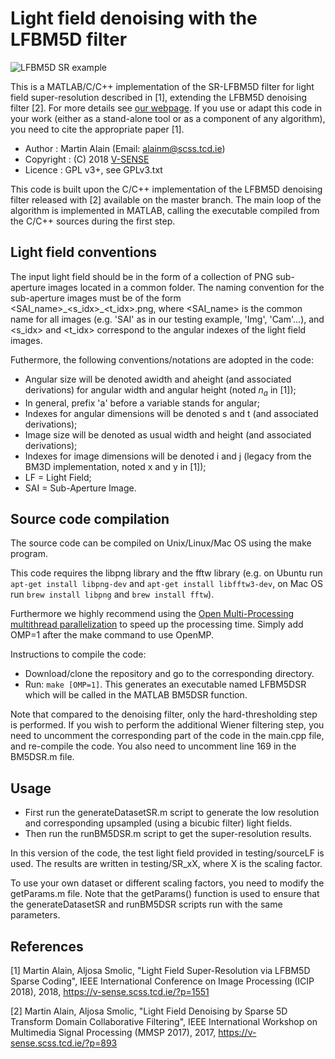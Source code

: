 # Light field denoising with the LFBM5D filter

![LFBM5D SR example](https://v-sense.scss.tcd.ie/wp-content/uploads/2018/02/cover-1.png)

This is a MATLAB/C/C++ implementation of the SR-LFBM5D filter for light field super-resolution described in [1], extending the LFBM5D denoising filter [2]. For more details see [our webpage](https://v-sense.scss.tcd.ie/?p=1551).
If you use or adapt this code in your work (either as a stand-alone tool or as a component of any algorithm), you need to cite the appropriate paper [1].
* Author    : Martin Alain (Email: <alainm@scss.tcd.ie>)
* Copyright : (C) 2018 [V-SENSE](https://v-sense.scss.tcd.ie)
* Licence   : GPL v3+, see GPLv3.txt

This code is built upon the C/C++ implementation of the LFBM5D denoising filter released with [2] available on the master branch. The main loop of the algorithm is implemented in MATLAB, calling the executable compiled from the C/C++ sources during the first step.

## Light field conventions

The input light field should be in the form of a collection of PNG sub-aperture images located in a common folder. The naming convention for the sub-aperture images must be of the form <SAI_name>\_<s_idx>\_<t_idx>.png, where <SAI_name> is the common name for all images (e.g. 'SAI' as in our testing example, 'Img', 'Cam'...), and <s_idx> and <t_idx> correspond to the angular indexes of the light field images.

Futhermore, the following conventions/notations are adopted in the code:
- Angular size will be denoted awidth and aheight (and associated derivations) for angular width and angular height (noted $n_a$ in [1]);
- In general, prefix 'a' before a variable stands for angular;
- Indexes for angular dimensions will be denoted s and t (and associated derivations);
- Image size will be denoted as usual width and height (and associated derivations);
- Indexes for image dimensions will be denoted i and j (legacy from the BM3D implementation, noted x and y in [1]);
- LF  = Light Field;
- SAI = Sub-Aperture Image.

## Source code compilation

The source code can be compiled on Unix/Linux/Mac OS using the make program.

This code requires the libpng library and the fftw library (e.g. on Ubuntu run `apt-get install libpng-dev` and `apt-get install libfftw3-dev`, on Mac OS run `brew install libpng` and `brew install fftw`).

Furthermore we highly recommend using the [Open Multi-Processing multithread parallelization](http://openmp.org/) to speed up the processing time. Simply add OMP=1 after the make command to use OpenMP.

Instructions to compile the code:
- Download/clone the repository and go to the corresponding directory.
- Run: `make [OMP=1]`. This generates an executable named LFBM5DSR which will be called in the MATLAB BM5DSR function.

Note that compared to the denoising filter, only the hard-thresholding step is performed. If you wish to perform the additional Wiener filtering step, you need to uncomment the corresponding part of the code in the main.cpp file, and re-compile the code. You also need to uncomment line 169 in the BM5DSR.m file.

## Usage

- First run the generateDatasetSR.m script to generate the low resolution and corresponding upsampled (using a bicubic filter) light fields.
- Then run the runBM5DSR.m script to get the super-resolution results.

In this version of the code, the test light field provided in testing/sourceLF is used. The results are written in testing/SR_xX, where X is the scaling factor.

To use your own dataset or different scaling factors, you need to modify the getParams.m file. Note that the getParams() function is used to ensure that the generateDatasetSR and runBM5DSR scripts run with the same parameters.

## References

[1] Martin Alain, Aljosa Smolic, "Light Field Super-Resolution via LFBM5D Sparse Coding", IEEE International Conference on Image Processing (ICIP 2018), 2018, https://v-sense.scss.tcd.ie/?p=1551

[2] Martin Alain, Aljosa Smolic, "Light Field Denoising by Sparse 5D Transform Domain Collaborative Filtering", IEEE International Workshop on Multimedia Signal Processing (MMSP 2017), 2017, https://v-sense.scss.tcd.ie/?p=893
